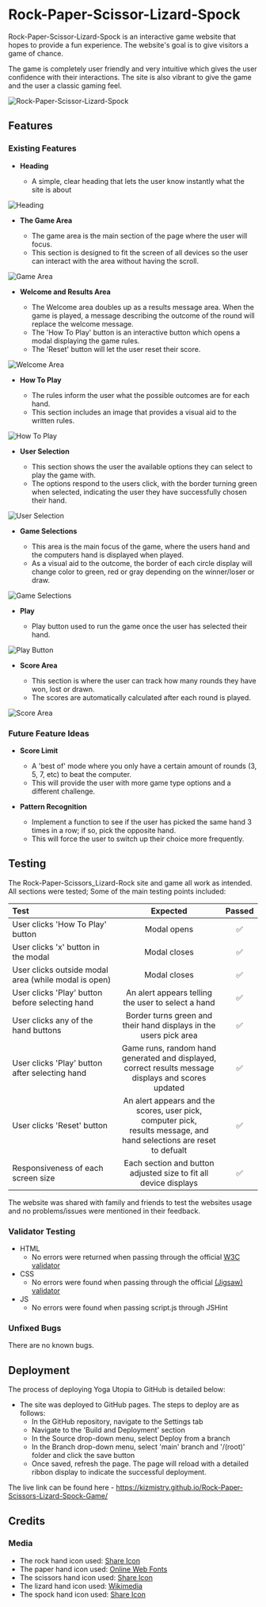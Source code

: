 # Rock-Paper-Scissor-Lizard-Spock
 
Rock-Paper-Scissor-Lizard-Spock is an interactive game website that hopes to provide a fun experience. The website's goal is to give visitors a game of chance.

The game is completely user friendly and very intuitive which gives the user confidence with their interactions.
The site is also vibrant to give the game and the user a classic gaming feel.

![Rock-Paper-Scissor-Lizard-Spock](/assets/readme-media/rock-paper-scissors-full.png)

## Features 

### Existing Features

- __Heading__

  - A simple, clear heading that lets the user know instantly what the site is about 

![Heading](/assets/readme-media/heading.png)

- __The Game Area__

  - The game area is the main section of the page where the user will focus. 
  - This section is designed to fit the screen of all devices so the user can interact with the area without having the scroll.

![Game Area](/assets/readme-media/game-area.png)

- __Welcome and Results Area__

  - The Welcome area doubles up as a results message area. When the game is played, a message describing the outcome of the round will replace the welcome message.
  - The 'How To Play' button is an interactive button which opens a modal displaying the game rules.
  - The 'Reset' button will let the user reset their score.

![Welcome Area](/assets/readme-media/welcome.png)

- __How To Play__
 
  - The rules inform the user what the possible outcomes are for each hand.
  - This section includes an image that provides a visual aid to the written rules.

![How To Play](/assets/readme-media/how-to-play-info.png)

- __User Selection__

  - This section shows the user the available options they can select to play the game with.
  - The options respond to the users click, with the border turning green when selected, indicating the user they have successfully chosen their hand.

![User Selection](/assets/readme-media/user-selection.png)

- __Game Selections__

  - This area is the main focus of the game, where the users hand and the computers hand is displayed when played.
  - As a visual aid to the outcome, the border of each circle display will change color to green, red or gray depending on the winner/loser or draw.

![Game Selections](/assets/readme-media/main-picks.png)

- __Play__

  - Play button used to run the game once the user has selected their hand. 

![Play Button](/assets/readme-media/play-button.png)

- __Score Area__

  - This section is where the user can track how many rounds they have won, lost or drawn.
  - The scores are automatically calculated after each round is played. 

![Score Area](/assets/readme-media/score-area.png)

### Future Feature Ideas

- __Score Limit__

  - A 'best of' mode where you only have a certain amount of rounds (3, 5, 7, etc) to beat the computer.
  - This will provide the user with more game type options and a different challenge.

- __Pattern Recognition__

  - Implement a function to see if the user has picked the same hand 3 times in a row; if so, pick the opposite hand.
  - This will force the user to switch up their choice more frequently.  

## Testing 

The Rock-Paper-Scissors_Lizard-Rock site and game all work as intended.
All sections were tested; Some of the main testing points included:

| Test       | Expected           | Passed  |
| :------------- |:-------------:| :-----:|
| User clicks 'How To Play' button      | Modal opens | ✅ |
| User clicks 'x' button in the modal      | Modal closes | ✅ |
| User clicks outside modal area (while modal is open)| Modal closes | ✅ |
| User clicks 'Play' button before selecting hand     | An alert appears telling the user to select a hand      |   ✅ |
| User clicks any of the hand buttons | Border turns green and their hand displays in the users pick area       | ✅ |
| User clicks 'Play' button after selecting hand | Game runs, random hand generated and displayed,<br> correct results message displays and scores updated | ✅  |
| User clicks 'Reset' button | An alert appears and the scores, user pick, computer pick,<br> results message, and hand selections are reset to defualt | ✅  |
| Responsiveness of each screen size  | Each section and button adjusted size to fit all device displays |  ✅ |




The website was shared with family and friends to test the websites usage and no problems/issues were mentioned in their feedback.


### Validator Testing 

- HTML
  - No errors were returned when passing through the official [W3C validator](https://validator.w3.org/nu/?doc=https%3A%2F%2Fkizmistry.github.io%2FRock-Paper-Scissors-Lizard-Spock-Game%2F)
- CSS
  - No errors were found when passing through the official [(Jigsaw) validator](http://jigsaw.w3.org/css-validator/validator?lang=en&profile=css3svg&uri=https%3A%2F%2Fkizmistry.github.io%2FRock-Paper-Scissors-Lizard-Spock-Game%2F&usermedium=all&vextwarning=&warning=1)
- JS
  - No errors were found when passing script.js through JSHint


### Unfixed Bugs

There are no known bugs.

## Deployment

The process of deploying Yoga Utopia to GitHub is detailed below: 

- The site was deployed to GitHub pages. The steps to deploy are as follows: 
  - In the GitHub repository, navigate to the Settings tab 
  - Navigate to the 'Build and Deployment' section
  - In the Source drop-down menu, select Deploy from a branch
  - In the Branch drop-down menu, select 'main' branch and '/(root)' folder and click the save button
  - Once saved, refresh the page. The page will reload with a detailed ribbon display to indicate the successful deployment. 

The live link can be found here - https://kizmistry.github.io/Rock-Paper-Scissors-Lizard-Spock-Game/


## Credits 

### Media

- The rock hand icon used: [Share Icon](https://www.shareicon.net/o-hand-rock-851912)
- The paper hand icon used: [Online Web Fonts](https://www.onlinewebfonts.com/icon/294420)
- The scissors hand icon used: [Share Icon](https://www.shareicon.net/o-scissors-hand-851911)
- The lizard hand icon used: [Wikimedia](https://commons.wikimedia.org/wiki/File:Font_Awesome_5_regular_hand-lizard.svg)
- The spock hand icon used: [Share Icon](https://www.shareicon.net/o-hand-spock-851910)